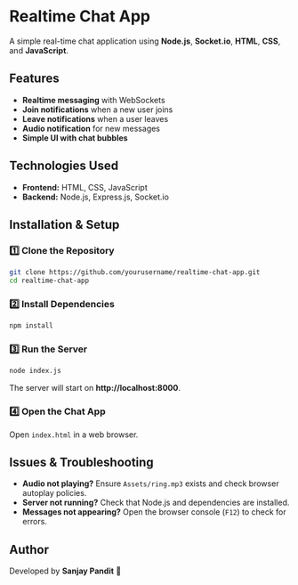 # Realtime Chat App

A simple real-time chat application using **Node.js**, **Socket.io**, **HTML**, **CSS**, and **JavaScript**.

## Features
- **Realtime messaging** with WebSockets
- **Join notifications** when a new user joins
- **Leave notifications** when a user leaves
- **Audio notification** for new messages
- **Simple UI with chat bubbles**

## Technologies Used
- **Frontend:** HTML, CSS, JavaScript
- **Backend:** Node.js, Express.js, Socket.io

## Installation & Setup

### 1️⃣ Clone the Repository
```sh
git clone https://github.com/yourusername/realtime-chat-app.git
cd realtime-chat-app
```

### 2️⃣ Install Dependencies
```sh
npm install
```

### 3️⃣ Run the Server
```sh
node index.js
```

The server will start on **http://localhost:8000**.

### 4️⃣ Open the Chat App
Open `index.html` in a web browser.

## Issues & Troubleshooting
- **Audio not playing?** Ensure `Assets/ring.mp3` exists and check browser autoplay policies.
- **Server not running?** Check that Node.js and dependencies are installed.
- **Messages not appearing?** Open the browser console (`F12`) to check for errors.


## Author
Developed by **Sanjay Pandit** 🚀

